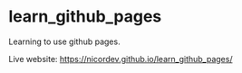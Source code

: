 # learn_github_pages

Learning to use github pages.

Live website: https://nicordev.github.io/learn_github_pages/
